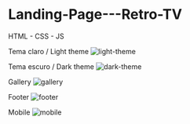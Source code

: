 # Landing-Page---Retro-TV
HTML - CSS - JS

Tema claro / Light theme
![light-theme](https://user-images.githubusercontent.com/89466425/219093992-27c96519-9c59-44f5-afc7-e25ff1530bc6.png)


Tema escuro / Dark theme
![dark-theme](https://user-images.githubusercontent.com/89466425/219094124-9ec1bf8b-3de8-43a1-a5b8-641433371a2c.png)


Gallery
![gallery](https://user-images.githubusercontent.com/89466425/219095336-5f828081-ef19-4963-b59e-e8a502e099d0.png)


Footer
![footer](https://user-images.githubusercontent.com/89466425/219095369-44013a7b-66be-49af-8c1a-772409269bc0.png)


Mobile
![mobile](https://user-images.githubusercontent.com/89466425/219095410-2a9d1fa1-8677-4982-96ad-6748477ec990.png)

